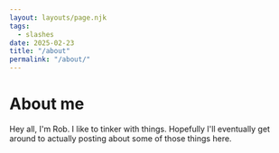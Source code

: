 ```yaml
---
layout: layouts/page.njk
tags:
  - slashes
date: 2025-02-23
title: "/about"
permalink: "/about/"
---
```


# About me
Hey all, I'm Rob. I like to tinker with things. Hopefully I'll eventually get around to actually posting about some of those things here.